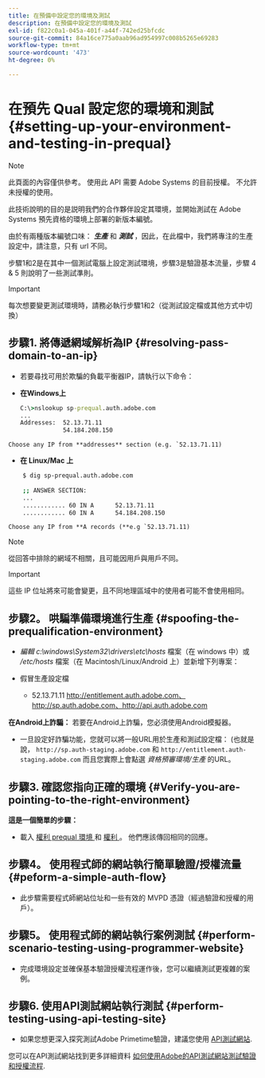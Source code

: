 ```yaml
---
title: 在預備中設定您的環境及測試
description: 在預備中設定您的環境及測試
exl-id: f822c0a1-045a-401f-a44f-742ed25bfcdc
source-git-commit: 84a16ce775a0aab96ad954997c008b5265e69283
workflow-type: tm+mt
source-wordcount: '473'
ht-degree: 0%

---
```


# 在預先 Qual 設定您的環境和測試{#setting-up-your-environment-and-testing-in-prequal}

>[!NOTE]
>
>此頁面的內容僅供參考。 使用此 API 需要 Adobe Systems 的目前授權。 不允許未授權的使用。

此技術說明的目的是説明我們的合作夥伴設定其環境，並開始測試在 Adobe Systems 預先資格的環境上部署的新版本編號。

由於有兩種版本編號口味： ***生產*** 和 ***測試*** ，因此，在此檔中，我們將專注的生產設定中，請注意，只有 url 不同。

步驟1和2是在其中一個測試電腦上設定測試環境，步驟3是驗證基本流量，步驟 4 &amp; 5 則說明了一些測試準則。

>[!IMPORTANT]
>
> 每次想要變更測試環境時，請務必執行步驟1和2（從測試設定檔或其他方式中切換）


## 步驟1. 將傳遞網域解析為IP {#resolving-pass-domain-to-an-ip}

* 若要尋找可用於欺騙的負載平衡器IP，請執行以下命令：

* **在Windows上**

  ```cmd
  C:\>nslookup sp-prequal.auth.adobe.com
  ...
  Addresses:  52.13.71.11
              54.184.208.150
  ```

```Choose any IP from **addresses** section (e.g. `52.13.71.11)```

* **在 Linux/Mac 上**

```sh
    $ dig sp-prequal.auth.adobe.com
    
    ;; ANSWER SECTION:
    ...
    ............ 60 IN A      52.13.71.11
    ............ 60 IN A      54.184.208.150
```

```Choose any IP from **A records (**e.g `52.13.71.11)```

>[!NOTE]
>
>從回答中排除的網域不相關，且可能因用戶與用戶不同。

>[!IMPORTANT]
>
> 這些 IP 位址將來可能會變更，且不同地理區域中的使用者可能不會使用相同。


## 步驟2。  哄騙準備環境進行生產 {#spoofing-the-prequalification-environment}

* *編輯 c:\\windows\\System32\\drivers\\etc\\hosts* 檔案（在 windows 中）或 */etc/hosts* 檔案（在 Macintosh/Linux/Android 上）並新增下列專案：

* 假冒生產設定檔
   * 52.13.71.11 http://entitlement.auth.adobe.com、http://sp.auth.adobe.com、http://api.auth.adobe.com

**在Android上詐騙：** 若要在Android上詐騙，您必須使用Android模擬器。

* 一旦設定好詐騙功能，您就可以將一般URL用於生產和測試設定檔： (也就是說， `http://sp.auth-staging.adobe.com` 和 `http://entitlement.auth-staging.adobe.com` 而且您實際上會點選 *資格預審環境/生產* 的URL。


## 步驟3.  確認您指向正確的環境 {#Verify-you-are-pointing-to-the-right-environment}

**這是一個簡單的步驟：**

* 載入 [ 權利 prequal 環境 ](https://entitlement-prequal.auth.adobe.com/environment.html) 和 [ 權利 ](https://entitlement.auth.adobe.com/environment.html) 。 他們應該傳回相同的回應。


## 步驟4。  使用程式師的網站執行簡單驗證/授權流量 {#peform-a-simple-auth-flow}

* 此步驟需要程式師網站位址和一些有效的 MVPD 憑證（經過驗證和授權的用戶）。

## 步驟5。  使用程式師的網站執行案例測試 {#perform-scenario-testing-using-programmer-website}

* 完成環境設定並確保基本驗證授權流程運作後，您可以繼續測試更複雜的案例。


## 步驟6.  使用API測試網站執行測試 {#perform-testing-using-api-testing-site}

* 如果您想更深入探究測試Adobe Primetime驗證，建議您使用 [API測試網站](http://entitlement-prequal.auth.adobe.com/apitest/api.html).

您可以在API測試網站找到更多詳細資料 [如何使用Adobe的API測試網站測試驗證和授權流程](/help/authentication/test-authn-authz-flows-using-adobes-api-test-site.md).
